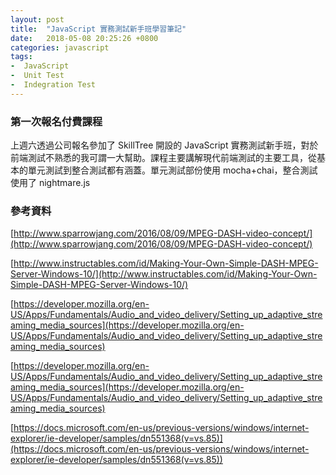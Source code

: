 ```yaml
---
layout: post
title:  "JavaScript 實務測試新手班學習筆記"
date:   2018-05-08 20:25:26 +0800
categories: javascript
tags:
-  JavaScript
-  Unit Test
-  Indegration Test
---
```


### 第一次報名付費課程

上週六透過公司報名參加了 SkillTree 開設的 JavaScript 實務測試新手班，對於前端測試不熟悉的我可謂一大幫助。課程主要講解現代前端測試的主要工具，從基本的單元測試到整合測試都有涵蓋。單元測試部份使用 mocha+chai，整合測試使用了 nightmare.js

### 





### 參考資料

[http://www.sparrowjang.com/2016/08/09/MPEG-DASH-video-concept/](http://www.sparrowjang.com/2016/08/09/MPEG-DASH-video-concept/)

[http://www.instructables.com/id/Making-Your-Own-Simple-DASH-MPEG-Server-Windows-10/](http://www.instructables.com/id/Making-Your-Own-Simple-DASH-MPEG-Server-Windows-10/)

[https://developer.mozilla.org/en-US/Apps/Fundamentals/Audio_and_video_delivery/Setting_up_adaptive_streaming_media_sources](https://developer.mozilla.org/en-US/Apps/Fundamentals/Audio_and_video_delivery/Setting_up_adaptive_streaming_media_sources)

[https://developer.mozilla.org/en-US/Apps/Fundamentals/Audio_and_video_delivery/Setting_up_adaptive_streaming_media_sources](https://developer.mozilla.org/en-US/Apps/Fundamentals/Audio_and_video_delivery/Setting_up_adaptive_streaming_media_sources)

[https://docs.microsoft.com/en-us/previous-versions/windows/internet-explorer/ie-developer/samples/dn551368(v=vs.85)](https://docs.microsoft.com/en-us/previous-versions/windows/internet-explorer/ie-developer/samples/dn551368(v=vs.85))
